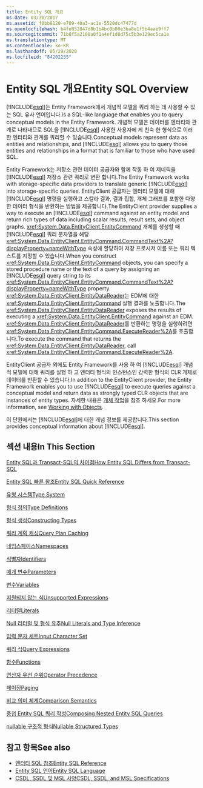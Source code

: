 ```yaml
---
title: Entity SQL 개요
ms.date: 03/30/2017
ms.assetid: f0bb8120-e709-40a3-ac1e-5520dc47477d
ms.openlocfilehash: b4fe852847d8b1b4bc0b80e3ba8e1f5b4aae9ff7
ms.sourcegitcommit: 71b8f5a2108a0f1a4ef1d8d75c5b3e129ec5ca1e
ms.translationtype: MT
ms.contentlocale: ko-KR
ms.lasthandoff: 05/29/2020
ms.locfileid: "84202255"
---
```

# <a name="entity-sql-overview"></a><span data-ttu-id="e9703-102">Entity SQL 개요</span><span class="sxs-lookup"><span data-stu-id="e9703-102">Entity SQL Overview</span></span>
[!INCLUDE[esql](../../../../../../includes/esql-md.md)]<span data-ttu-id="e9703-103">는 Entity Framework에서 개념적 모델을 쿼리 하는 데 사용할 수 있는 SQL 유사 언어입니다.</span><span class="sxs-lookup"><span data-stu-id="e9703-103">is a SQL-like language that enables you to query conceptual models in the Entity Framework.</span></span> <span data-ttu-id="e9703-104">개념적 모델은 데이터를 엔터티와 관계로 나타내므로 SQL을 [!INCLUDE[esql](../../../../../../includes/esql-md.md)] 사용한 사용자에 게 친숙 한 형식으로 이러한 엔터티와 관계를 쿼리할 수 있습니다.</span><span class="sxs-lookup"><span data-stu-id="e9703-104">Conceptual models represent data as entities and relationships, and [!INCLUDE[esql](../../../../../../includes/esql-md.md)] allows you to query those entities and relationships in a format that is familiar to those who have used SQL.</span></span>  

 <span data-ttu-id="e9703-105">Entity Framework는 저장소 관련 데이터 공급자와 함께 작동 하 여 제네릭을 [!INCLUDE[esql](../../../../../../includes/esql-md.md)] 저장소 관련 쿼리로 변환 합니다.</span><span class="sxs-lookup"><span data-stu-id="e9703-105">The Entity Framework works with storage-specific data providers to translate generic [!INCLUDE[esql](../../../../../../includes/esql-md.md)] into storage-specific queries.</span></span> <span data-ttu-id="e9703-106">EntityClient 공급자는 엔터티 모델에 대해 [!INCLUDE[esql](../../../../../../includes/esql-md.md)] 명령을 실행하고 스칼라 결과, 결과 집합, 개체 그래프를 포함한 다양한 데이터 형식을 반환하는 방법을 제공합니다.</span><span class="sxs-lookup"><span data-stu-id="e9703-106">The EntityClient provider supplies a way to execute an [!INCLUDE[esql](../../../../../../includes/esql-md.md)] command against an entity model and return rich types of data including scalar results, result sets, and object graphs.</span></span> <span data-ttu-id="e9703-107"><xref:System.Data.EntityClient.EntityCommand> 개체를 생성할 때 [!INCLUDE[esql](../../../../../../includes/esql-md.md)] 쿼리 문자열을 해당 <xref:System.Data.EntityClient.EntityCommand.CommandText%2A?displayProperty=nameWithType> 속성에 할당하여 저장 프로시저 이름 또는 쿼리 텍스트를 지정할 수 있습니다.</span><span class="sxs-lookup"><span data-stu-id="e9703-107">When you construct <xref:System.Data.EntityClient.EntityCommand> objects, you can specify a stored procedure name or the text of a query by assigning an [!INCLUDE[esql](../../../../../../includes/esql-md.md)] query string to its <xref:System.Data.EntityClient.EntityCommand.CommandText%2A?displayProperty=nameWithType> property.</span></span> <span data-ttu-id="e9703-108"><xref:System.Data.EntityClient.EntityDataReader>는 EDM에 대한 <xref:System.Data.EntityClient.EntityCommand> 실행 결과를 노출합니다.</span><span class="sxs-lookup"><span data-stu-id="e9703-108">The <xref:System.Data.EntityClient.EntityDataReader> exposes the results of executing a <xref:System.Data.EntityClient.EntityCommand> against an EDM.</span></span> <span data-ttu-id="e9703-109"><xref:System.Data.EntityClient.EntityDataReader>를 반환하는 명령을 실행하려면 <xref:System.Data.EntityClient.EntityCommand.ExecuteReader%2A>를 호출합니다.</span><span class="sxs-lookup"><span data-stu-id="e9703-109">To execute the command that returns the <xref:System.Data.EntityClient.EntityDataReader>, call <xref:System.Data.EntityClient.EntityCommand.ExecuteReader%2A>.</span></span>  
  
 <span data-ttu-id="e9703-110">EntityClient 공급자 외에도 Entity Framework를 사용 하 여 [!INCLUDE[esql](../../../../../../includes/esql-md.md)] 개념적 모델에 대해 쿼리를 실행 하 고 엔터티 형식의 인스턴스인 강력한 형식의 CLR 개체로 데이터를 반환할 수 있습니다.</span><span class="sxs-lookup"><span data-stu-id="e9703-110">In addition to the EntityClient provider, the Entity Framework enables you to use [!INCLUDE[esql](../../../../../../includes/esql-md.md)] to execute queries against a conceptual model and return data as strongly typed CLR objects that are instances of entity types.</span></span> <span data-ttu-id="e9703-111">자세한 내용은 [개체 작업](../working-with-objects.md)을 참조 하세요.</span><span class="sxs-lookup"><span data-stu-id="e9703-111">For more information, see [Working with Objects](../working-with-objects.md).</span></span>  
  
 <span data-ttu-id="e9703-112">이 단원에서는 [!INCLUDE[esql](../../../../../../includes/esql-md.md)]에 대한 개념 정보를 제공합니다.</span><span class="sxs-lookup"><span data-stu-id="e9703-112">This section provides conceptual information about [!INCLUDE[esql](../../../../../../includes/esql-md.md)].</span></span>  
  
## <a name="in-this-section"></a><span data-ttu-id="e9703-113">섹션 내용</span><span class="sxs-lookup"><span data-stu-id="e9703-113">In This Section</span></span>  
 [<span data-ttu-id="e9703-114">Entity SQL과 Transact-SQL의 차이점</span><span class="sxs-lookup"><span data-stu-id="e9703-114">How Entity SQL Differs from Transact-SQL</span></span>](how-entity-sql-differs-from-transact-sql.md)  
  
 [<span data-ttu-id="e9703-115">Entity SQL 빠른 참조</span><span class="sxs-lookup"><span data-stu-id="e9703-115">Entity SQL Quick Reference</span></span>](entity-sql-quick-reference.md)  
  
 [<span data-ttu-id="e9703-116">유형 시스템</span><span class="sxs-lookup"><span data-stu-id="e9703-116">Type System</span></span>](type-system-entity-sql.md)  
  
 [<span data-ttu-id="e9703-117">형식 정의</span><span class="sxs-lookup"><span data-stu-id="e9703-117">Type Definitions</span></span>](type-definitions-entity-sql.md)  
  
 [<span data-ttu-id="e9703-118">형식 생성</span><span class="sxs-lookup"><span data-stu-id="e9703-118">Constructing Types</span></span>](constructing-types-entity-sql.md)  
  
 [<span data-ttu-id="e9703-119">쿼리 계획 캐싱</span><span class="sxs-lookup"><span data-stu-id="e9703-119">Query Plan Caching</span></span>](query-plan-caching-entity-sql.md)  
  
 [<span data-ttu-id="e9703-120">네임스페이스</span><span class="sxs-lookup"><span data-stu-id="e9703-120">Namespaces</span></span>](namespaces-entity-sql.md)  
  
 [<span data-ttu-id="e9703-121">식별자</span><span class="sxs-lookup"><span data-stu-id="e9703-121">Identifiers</span></span>](identifiers-entity-sql.md)  
  
 [<span data-ttu-id="e9703-122">매개 변수</span><span class="sxs-lookup"><span data-stu-id="e9703-122">Parameters</span></span>](parameters-entity-sql.md)  
  
 [<span data-ttu-id="e9703-123">변수</span><span class="sxs-lookup"><span data-stu-id="e9703-123">Variables</span></span>](variables-entity-sql.md)  
  
 [<span data-ttu-id="e9703-124">지원되지 않는 식</span><span class="sxs-lookup"><span data-stu-id="e9703-124">Unsupported Expressions</span></span>](unsupported-expressions-entity-sql.md)  
  
 [<span data-ttu-id="e9703-125">리터럴</span><span class="sxs-lookup"><span data-stu-id="e9703-125">Literals</span></span>](literals-entity-sql.md)  
  
 [<span data-ttu-id="e9703-126">Null 리터럴 및 형식 유추</span><span class="sxs-lookup"><span data-stu-id="e9703-126">Null Literals and Type Inference</span></span>](null-literals-and-type-inference-entity-sql.md)  
  
 [<span data-ttu-id="e9703-127">입력 문자 세트</span><span class="sxs-lookup"><span data-stu-id="e9703-127">Input Character Set</span></span>](input-character-set-entity-sql.md)  
  
 [<span data-ttu-id="e9703-128">쿼리 식</span><span class="sxs-lookup"><span data-stu-id="e9703-128">Query Expressions</span></span>](query-expressions-entity-sql.md)  
  
 [<span data-ttu-id="e9703-129">함수</span><span class="sxs-lookup"><span data-stu-id="e9703-129">Functions</span></span>](functions-entity-sql.md)  
  
 [<span data-ttu-id="e9703-130">연산자 우선 순위</span><span class="sxs-lookup"><span data-stu-id="e9703-130">Operator Precedence</span></span>](operator-precedence-entity-sql.md)  
  
 [<span data-ttu-id="e9703-131">페이징</span><span class="sxs-lookup"><span data-stu-id="e9703-131">Paging</span></span>](paging-entity-sql.md)  
  
 [<span data-ttu-id="e9703-132">비교 의미 체계</span><span class="sxs-lookup"><span data-stu-id="e9703-132">Comparison Semantics</span></span>](comparison-semantics-entity-sql.md)  
  
 [<span data-ttu-id="e9703-133">중첩 Entity SQL 쿼리 작성</span><span class="sxs-lookup"><span data-stu-id="e9703-133">Composing Nested Entity SQL Queries</span></span>](composing-nested-entity-sql-queries.md)  
  
 [<span data-ttu-id="e9703-134">nullable 구조적 형식</span><span class="sxs-lookup"><span data-stu-id="e9703-134">Nullable Structured Types</span></span>](nullable-structured-types-entity-sql.md)  
  
## <a name="see-also"></a><span data-ttu-id="e9703-135">참고 항목</span><span class="sxs-lookup"><span data-stu-id="e9703-135">See also</span></span>

- [<span data-ttu-id="e9703-136">엔터티 SQL 참조</span><span class="sxs-lookup"><span data-stu-id="e9703-136">Entity SQL Reference</span></span>](entity-sql-reference.md)
- [<span data-ttu-id="e9703-137">Entity SQL 언어</span><span class="sxs-lookup"><span data-stu-id="e9703-137">Entity SQL Language</span></span>](entity-sql-language.md)
- [<span data-ttu-id="e9703-138">CSDL, SSDL 및 MSL 사양</span><span class="sxs-lookup"><span data-stu-id="e9703-138">CSDL, SSDL, and MSL Specifications</span></span>](/ef/ef6/modeling/designer/advanced/edmx/csdl-spec)
